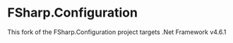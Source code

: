 FSharp.Configuration
===========================

This fork of the FSharp.Configuration project targets .Net Framework v4.6.1
